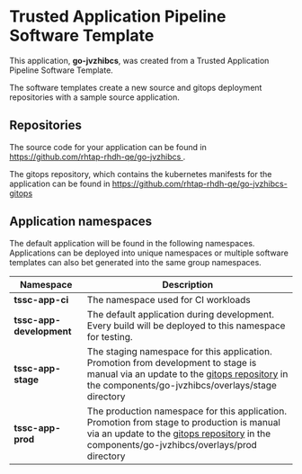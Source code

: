 # Trusted Application Pipeline Software Template

This application, **go-jvzhibcs**, was created from a Trusted Application Pipeline Software Template.

The software templates create a new source and gitops deployment repositories with a sample source application. 

## Repositories

The source code for your application can be found in [https://github.com/rhtap-rhdh-qe/go-jvzhibcs ](https://github.com/rhtap-rhdh-qe/go-jvzhibcs ).
 
The gitops repository, which contains the kubernetes manifests for the application can be found in 
[https://github.com/rhtap-rhdh-qe/go-jvzhibcs-gitops ](https://github.com/rhtap-rhdh-qe/go-jvzhibcs-gitops ) 

## Application namespaces 

The default application will be found in the following namespaces. Applications can be deployed into unique namespaces or multiple software templates can also bet generated into the same group namespaces.  

|  Namespace   |  Description   |  
| -------- | -------- |
| **tssc-app-ci** | The namespace used for CI workloads |
| **tssc-app-development** | The default application during development. Every build will be deployed to this namespace for testing. |
| **tssc-app-stage** | The staging namespace for this application. Promotion from development to stage is manual via an update to the [gitops repository](https://github.com/rhtap-rhdh-qe/go-jvzhibcs-gitops ) in the components/go-jvzhibcs/overlays/stage directory |
| **tssc-app-prod** | The production namespace for this application. Promotion from stage to production is manual via an update to the [gitops repository](https://github.com/rhtap-rhdh-qe/go-jvzhibcs-gitops ) in the components/go-jvzhibcs/overlays/prod directory |